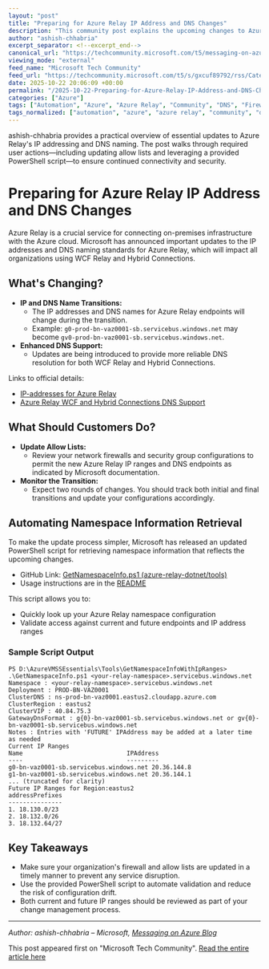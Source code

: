```yaml
---
layout: "post"
title: "Preparing for Azure Relay IP Address and DNS Changes"
description: "This community post explains the upcoming changes to Azure Relay's IP addresses and DNS naming conventions. It details the steps organizations need to take to update their network configurations and firewall rules, how to use a PowerShell script to automate namespace information retrieval, and what changes to expect throughout the transition."
author: "ashish-chhabria"
excerpt_separator: <!--excerpt_end-->
canonical_url: "https://techcommunity.microsoft.com/t5/messaging-on-azure-blog/upcoming-changes-to-azure-relay-ip-addresses-and-dns-support/ba-p/4463597"
viewing_mode: "external"
feed_name: "Microsoft Tech Community"
feed_url: "https://techcommunity.microsoft.com/t5/s/gxcuf89792/rss/Category?category.id=Azure"
date: 2025-10-22 20:06:09 +00:00
permalink: "/2025-10-22-Preparing-for-Azure-Relay-IP-Address-and-DNS-Changes.html"
categories: ["Azure"]
tags: ["Automation", "Azure", "Azure Relay", "Community", "DNS", "Firewall", "Hybrid Cloud", "Hybrid Connections", "IP Address Management", "Microsoft Azure", "Namespace", "Network Configuration", "PowerShell", "Service Bus", "WCF Relay"]
tags_normalized: ["automation", "azure", "azure relay", "community", "dns", "firewall", "hybrid cloud", "hybrid connections", "ip address management", "microsoft azure", "namespace", "network configuration", "powershell", "service bus", "wcf relay"]
---
```


ashish-chhabria provides a practical overview of essential updates to Azure Relay's IP addressing and DNS naming. The post walks through required user actions—including updating allow lists and leveraging a provided PowerShell script—to ensure continued connectivity and security.<!--excerpt_end-->

# Preparing for Azure Relay IP Address and DNS Changes

Azure Relay is a crucial service for connecting on-premises infrastructure with the Azure cloud. Microsoft has announced important updates to the IP addresses and DNS naming standards for Azure Relay, which will impact all organizations using WCF Relay and Hybrid Connections.

## What's Changing?

- **IP and DNS Name Transitions:**
  - The IP addresses and DNS names for Azure Relay endpoints will change during the transition.
  - Example: `g0-prod-bn-vaz0001-sb.servicebus.windows.net` may become `gv0-prod-bn-vaz0001-sb.servicebus.windows.net`.
- **Enhanced DNS Support:**
  - Updates are being introduced to provide more reliable DNS resolution for both WCF Relay and Hybrid Connections.

Links to official details:

- [IP-addresses for Azure Relay](https://techcommunity.microsoft.com/blog/messagingonazureblog/upcoming-changes-to-ip-addresses-for-azure-relay/3285254)
- [Azure Relay WCF and Hybrid Connections DNS Support](https://techcommunity.microsoft.com/blog/messagingonazureblog/azure-relay-wcf-and-hybrid-connections-dns-support/370775)

## What Should Customers Do?

- **Update Allow Lists:**
  - Review your network firewalls and security group configurations to permit the new Azure Relay IP ranges and DNS endpoints as indicated by Microsoft documentation.
- **Monitor the Transition:**
  - Expect two rounds of changes. You should track both initial and final transitions and update your configurations accordingly.

## Automating Namespace Information Retrieval

To make the update process simpler, Microsoft has released an updated PowerShell script for retrieving namespace information that reflects the upcoming changes.

- GitHub Link: [GetNamespaceInfo.ps1 (azure-relay-dotnet/tools)](https://github.com/Azure/azure-relay-dotnet/blob/dev/tools/GetNamespaceInfo.ps1)
- Usage instructions are in the [README](https://github.com/Azure/azure-relay-dotnet/blob/dev/tools/Readme.md)

This script allows you to:

- Quickly look up your Azure Relay namespace configuration
- Validate access against current and future endpoints and IP address ranges

### Sample Script Output

```
PS D:\AzureVMSSEssentials\Tools\GetNamespaceInfoWithIpRanges> .\GetNamespaceInfo.ps1 <your-relay-namespace>.servicebus.windows.net
Namespace : <your-relay-namespace>.servicebus.windows.net
Deployment : PROD-BN-VAZ0001
ClusterDNS : ns-prod-bn-vaz0001.eastus2.cloudapp.azure.com
ClusterRegion : eastus2
ClusterVIP : 40.84.75.3
GatewayDnsFormat : g{0}-bn-vaz0001-sb.servicebus.windows.net or gv{0}-bn-vaz0001-sb.servicebus.windows.net
Notes : Entries with 'FUTURE' IPAddress may be added at a later time as needed
Current IP Ranges
Name                             IPAddress
----                             ---------
g0-bn-vaz0001-sb.servicebus.windows.net 20.36.144.8
g1-bn-vaz0001-sb.servicebus.windows.net 20.36.144.1
... (truncated for clarity)
Future IP Ranges for Region:eastus2
addressPrefixes
---------------
1. 18.130.0/23
2. 18.132.0/26
3. 18.132.64/27
```

## Key Takeaways

- Make sure your organization's firewall and allow lists are updated in a timely manner to prevent any service disruption.
- Use the provided PowerShell script to automate validation and reduce the risk of configuration drift.
- Both current and future IP ranges should be reviewed as part of your change management process.

---

*Author: ashish-chhabria – Microsoft, [Messaging on Azure Blog](https://techcommunity.microsoft.com/category/azure/blog/messagingonazureblog)*

This post appeared first on "Microsoft Tech Community". [Read the entire article here](https://techcommunity.microsoft.com/t5/messaging-on-azure-blog/upcoming-changes-to-azure-relay-ip-addresses-and-dns-support/ba-p/4463597)

